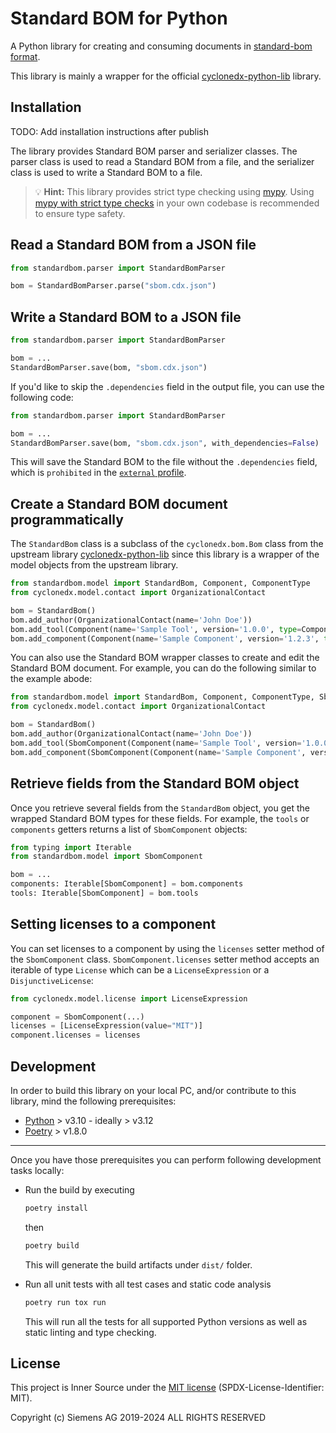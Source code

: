# Standard BOM for Python

A Python library for creating and consuming documents in
[standard-bom format](https://sbom.siemens.io/latest/format.html).

This library is mainly a wrapper for the official
[cyclonedx-python-lib](https://github.com/CycloneDX/cyclonedx-python-lib/) library.

## Installation

TODO: Add installation instructions after publish

The library provides Standard BOM parser and serializer classes. The parser class is used to read a Standard BOM from a file, and the serializer class is used to write a Standard BOM to a file.

> 💡 **Hint:**
  This library provides strict type checking using [mypy](https://mypy.readthedocs.io/en/stable/).
  Using [mypy with strict type checks](https://mypy.readthedocs.io/en/stable/existing_code.html#introduce-stricter-options) in your own codebase is recommended to ensure type safety.

## Read a Standard BOM from a JSON file

```python
from standardbom.parser import StandardBomParser

bom = StandardBomParser.parse("sbom.cdx.json")
```

## Write a Standard BOM to a JSON file

```python
from standardbom.parser import StandardBomParser

bom = ...
StandardBomParser.save(bom, "sbom.cdx.json")
```

If you'd like to skip the `.dependencies` field in the output file, you can use the following code:

```python
from standardbom.parser import StandardBomParser

bom = ...
StandardBomParser.save(bom, "sbom.cdx.json", with_dependencies=False)
```

This will save the Standard BOM to the file without the `.dependencies` field, which is `prohibited` in the
[`external` profile](https://sbom.siemens.io/v3/profiles.html).

## Create a Standard BOM document programmatically

The `StandardBom` class is a subclass of the `cyclonedx.bom.Bom` class from the upstream library
[cyclonedx-python-lib](https://github.com/CycloneDX/cyclonedx-python-lib) since this library is a wrapper of the
model objects from the upstream library.

```python
from standardbom.model import StandardBom, Component, ComponentType
from cyclonedx.model.contact import OrganizationalContact

bom = StandardBom()
bom.add_author(OrganizationalContact(name='John Doe'))
bom.add_tool(Component(name='Sample Tool', version='1.0.0', type=ComponentType.APPLICATION))
bom.add_component(Component(name='Sample Component', version='1.2.3', type=ComponentType.LIBRARY))
```

You can also use the Standard BOM wrapper classes to create and edit the Standard BOM document.
For example, you can do the following similar to the example abode:

```python
from standardbom.model import StandardBom, Component, ComponentType, SbomComponent
from cyclonedx.model.contact import OrganizationalContact

bom = StandardBom()
bom.add_author(OrganizationalContact(name='John Doe'))
bom.add_tool(SbomComponent(Component(name='Sample Tool', version='1.0.0', type=ComponentType.APPLICATION)))
bom.add_component(SbomComponent(Component(name='Sample Component', version='1.2.3', type=ComponentType.LIBRARY)))
```

## Retrieve fields from the Standard BOM object

Once you retrieve several fields from the `StandardBom` object, you get the wrapped Standard BOM types for these
fields. For example, the `tools` or `components` getters returns a list of `SbomComponent` objects:

```python
from typing import Iterable
from standardbom.model import SbomComponent

bom = ...
components: Iterable[SbomComponent] = bom.components
tools: Iterable[SbomComponent] = bom.tools
```

## Setting licenses to a component

You can set licenses to a component by using the `licenses` setter method of the `SbomComponent`
class. `SbomComponent.licenses` setter method accepts an iterable of type `License` which can be a `LicenseExpression` or a `DisjunctiveLicense`:

```python
from cyclonedx.model.license import LicenseExpression

component = SbomComponent(...)
licenses = [LicenseExpression(value="MIT")]
component.licenses = licenses
```

## Development

In order to build this library on your local PC, and/or contribute to this library, mind the following prerequisites:

- [Python](https://www.python.org/doc/versions/) > v3.10 - ideally > v3.12
- [Poetry](https://python-poetry.org/) > v1.8.0

---
Once you have those prerequisites you can perform following development tasks locally:

- Run the build by executing

    ```bash
    poetry install
    ```

    then

    ```bash
    poetry build
    ```

    This will generate the build artifacts under `dist/` folder.

- Run all unit tests with all test cases and static code analysis

    ```bash
    poetry run tox run
    ```

    This will run all the tests for all supported Python versions as well as static linting and type checking.

## License

This project is Inner Source under the [MIT license](LICENSE) (SPDX-License-Identifier: MIT).

Copyright (c) Siemens AG 2019-2024 ALL RIGHTS RESERVED
